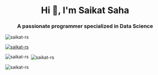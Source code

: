 <h1 align="center">Hi 👋, I'm Saikat Saha</h1>
<h3 align="center">A passionate programmer specialized in Data Science</h3>

<p align="left"> <img src="https://komarev.com/ghpvc/?username=saikat-rs&label=Profile%20views&color=0e75b6&style=flat" alt="saikat-rs" /> </p>

<p align="left"> <a href="https://github.com/ryo-ma/github-profile-trophy"><img src="https://github-profile-trophy.vercel.app/?username=saikat-rs" alt="saikat-rs" /></a> </p>


<p><img align="left" src="https://github-readme-stats.vercel.app/api/top-langs?username=saikat-rs&show_icons=true&locale=en&layout=compact" alt="saikat-rs" /></p>

<p>&nbsp;<img align="center" src="https://github-readme-stats.vercel.app/api?username=saikat-rs&show_icons=true&locale=en" alt="saikat-rs" /></p>

<p><img align="center" src="https://github-readme-streak-stats.herokuapp.com/?user=saikat-rs&" alt="saikat-rs" /></p>
